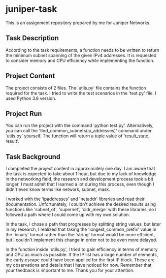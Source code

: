# juniper-task
This is an assignment repository prepared by me for Juniper Networks.

## Task Description
According to the task requirements, a function needs to be written to return the minimum subnet spanning of the given IPv4 addresses. It is requested to consider memory and CPU efficiency while implementing the function.

## Project Content
The project consists of 2 files. The 'utils.py' file contains the function required for the task. I tried to write the test scenarios in the 'test.py' file.
I used Python 3.8 version.

## Project Run
You can run the project with the command 'python test.py'. Alternatively, you can call the 'find_common_subnets(ip_addresses)' command under 'utils.py' yourself. The function will return a tuple value of 'result_state, result'.

## Task Background
I completed the project content in approximately one day. I am aware that the task is expected to take about 1 hour, but due to my lack of knowledge in the networking field, the research and development process took a bit longer. I must admit that I learned a lot during this process, even though I didn't even know terms like network, subnet, mask.

I worked with the 'ipaddresses' and 'netaddr' libraries and read their documentation. Unfortunately, I couldn't achieve the desired results using functions like 'subnet_of', 'supernet', 'cidr_merge' with these libraries, so I followed a path where I could come up with my own solution.

In the task, I chose a path that progresses by splitting string values, but later in my research, I realized that taking the 'longest_common_prefix' value in the 'binary' format rather than the 'string' format would be more efficient, but I couldn't implement this change in order not to be even more delayed.

In the function inside 'utils.py', I tried to gain efficiency in terms of memory and CPU as much as possible. If the IP list has a large number of elements, the early escape could have been applied for the first IP block. These are my observations and details that I have noticed for now. Remember that your feedback is important to me. Thank you for your attention.
